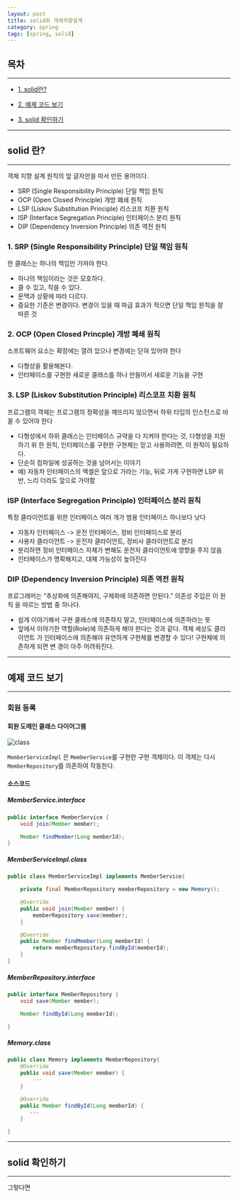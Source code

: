 ```yaml
---
layout: post
title: solid와 객체지향설계
category: spring
tags: [spring, solid]
---
```

## 목차
---
- [1. solid란?](#solid-란?)

- [2. 예제 코드 보기](#예제-코드-보기)

- [3. solid 확인하기](#solid-확인하기)

---
## solid 란?
---
객체 지향 설계 원칙의 앞 글자만을 따서 만든 용어이다.

- SRP (Single Responsibility Principle) 단일 책임 원칙
- OCP (Open Closed Principle) 개방 폐쇄 원칙
- LSP (Liskov Substitution Principle) 리스코프 치환 원칙
- ISP (Interface Segregation Principle) 인터페이스 분리 원칙
- DIP (Dependency Inversion Principle) 의존 역전 원칙

### 1. SRP (Single Responsibility Principle) 단일 책임 원칙

한 클래스는 하나의 책임만 가져야 한다.

- 하나의 책임이라는 것은 모호하다.
- 클 수 있고, 작을 수 있다.
- 문맥과 상황에 따라 다르다.
- 중요한 기준은 변경이다. 변경이 있을 때 파급 효과가 적으면 단일 책임 원칙을 잘 따른 것

### 2. OCP (Open Closed Princple) 개방 폐쇄 원칙
소프트웨어 요소는 확장에는 열려 있으나 변경에는 닫혀 있어야 한다

- 다형성을 활용해본다.
- 인터페이스를 구현한 새로운 클래스를 하나 만들어서 새로운 기능을 구현

### 3. LSP (Liskov Substitution Principle) 리스코프 치환 원칙

프로그램의 객체는 프로그램의 정확성을 깨뜨리지 않으면서 하위 타입의 인스턴스로 바꿀
수 있어야 한다
- 다형성에서 하위 클래스는 인터페이스 규약을 다 지켜야 한다는 것, 다형성을 지원하기 위
한 원칙, 인터페이스를 구현한 구현체는 믿고 사용하려면, 이 원칙이 필요하다.
- 단순히 컴파일에 성공하는 것을 넘어서는 이야기
- 예) 자동차 인터페이스의 엑셀은 앞으로 가라는 기능, 뒤로 가게 구현하면 LSP 위반, 느리
더라도 앞으로 가야함

### ISP (Interface Segregation Principle) 인터페이스 분리 원칙
특정 클라이언트를 위한 인터페이스 여러 개가 범용 인터페이스 하나보다 낫다
- 자동차 인터페이스 -> 운전 인터페이스, 정비 인터페이스로 분리
- 사용자 클라이언트 -> 운전자 클라이언트, 정비사 클라이언트로 분리
- 분리하면 정비 인터페이스 자체가 변해도 운전자 클라이언트에 영향을 주지 않음
- 인터페이스가 명확해지고, 대체 가능성이 높아진다

### DIP (Dependency Inversion Principle) 의존 역전 원칙

프로그래머는 “추상화에 의존해야지, 구체화에 의존하면 안된다.” 의존성 주입은 이 원칙
을 따르는 방법 중 하나다.
- 쉽게 이야기해서 구현 클래스에 의존하지 말고, 인터페이스에 의존하라는 뜻
- 앞에서 이야기한 역할(Role)에 의존하게 해야 한다는 것과 같다. 객체 세상도 클라이언트
가 인터페이스에 의존해야 유연하게 구현체를 변경할 수 있다! 구현체에 의존하게 되면 변
경이 아주 어려워진다.

---
## 예제 코드 보기
---

### 회원 등록 
#### 회원 도메인 클래스 다이어그램
![class](https://user-images.githubusercontent.com/23234577/104121071-fec15580-537e-11eb-94ed-429044b2a570.png)

```MemberServiceImpl``` 은 ```MemberService```를 구현한 구현 객체이다. 이 객체는 다시 ```MemberRepository```를 의존하여 작동한다.

#### 소스코드
##### MemberService.interface
```java
public interface MemberService {
    void join(Member member);

    Member findMember(Long memberId);
}
```

##### MemberServiceImpl.class
```java
public class MemberServiceImpl implements MemberService{

    private final MemberRepository memberRepository = new Memory();

    @Override
    public void join(Member member) {
        memberRepository.save(member);
    }

    @Override
    public Member findMember(Long memberId) {
        return memberRepository.findById(memberId);
    }
}
```
##### MemberRepository.interface
```java
public interface MemberRepository {
    void save(Member member);

    Member findById(Long memberId);

}
```

##### Memory.class

```java
public class Memory implements MemberRepository{
    @Override
    public void save(Member member) {
        ---
    }

    @Override
    public Member findById(Long memberId) {
       ---
    }

}
```
---
## solid 확인하기
---

그렇다면 























<!-- SOLID 원칙들은 결국 자기 자신 클래스 안에 응집도는 내부적으로 높이고, 타 클래스들 간 결합도는 낮추는 High Cohesion - Loose Coupling 원칙을 객체 지향의 관점에서 도입한 것이다.

결과적으로 소프트웨어는 재 사용이 많아지고, 수정이 최소화 되기 때문에 결국 유지 보수가 용이해진다.  -->



